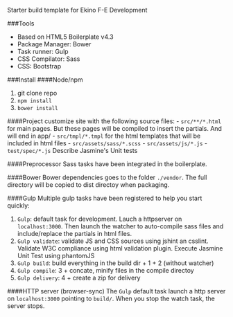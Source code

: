 Starter build template for Ekino F-E Development

###Tools
- Based on HTML5 Boilerplate v4.3
- Package Manager: Bower
- Task runner: Gulp
- CSS Compilator: Sass
- CSS: Bootstrap

###Install
####Node/npm
1.  git clone repo
2.  `npm install`
3.  `bower install`

####Project
customize site with the following source files:
    - `src/**/*.html` for main pages. But these pages will be compiled to insert the partials. And will end in app/
    - `src/tmpl/*.tmpl` for the html templates that will be included in html files
    - `src/assets/sass/*.scss`
    - `src/assets/js/*.js`
    - `test/spec/*.js` Describe Jasmine's Unit tests

####Preprocessor
Sass tasks have been integrated in the boilerplate.

####Bower
Bower dependencies goes to the folder `./vendor`. The full directory will be copied to dist directoy when packaging.

####Gulp
Multiple gulp tasks have been registered to help you start quickly:
1. `Gulp`: default task for development. Lauch a httpserver on `localhost:3000`. Then launch the watcher to auto-compile sass files and include/replace the partials in html files.
2. `Gulp validate`: validate JS and CSS sources using jshint an csslint. Validate W3C compliance using html validation plugin. Execute Jasmine Unit Test using phantomJS
3. `Gulp build`: build everything in the build dir + 1 + 2 (without watcher)
4. `Gulp compile`: 3 + concate, minify files in the compile directoy
5. `Gulp delivery`: 4 + create a zip for delivery

####HTTP server (browser-sync)
The `Gulp` default task launch a http server on `localhost:3000` pointing to `build/`. When you stop the watch task, the server stops.
